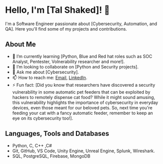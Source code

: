 # Hello, I'm [Tal Shaked]! 👋

I'm a Software Engineer passionate about [Cybersecurity, Automation, and QA]. Here you'll find some of my projects and contributions.

## About Me

- 🌱 I’m currently learning [Python, Blue and Red hat roles such as SOC Analyst, Pentester, Volnerability researcher and more!].
- 👯 I’m looking to collaborate on [Python and Security projects].
- 💬 Ask me about [Cybersecurity].
- 📫 How to reach me: [Email](mailto:talshaked94@email.com), [LinkedIn]([https://www.linkedin.com/in/yourprofile](https://www.linkedin.com/in/talshaked1/)).
- ⚡ Fun fact: [Did you know that researchers have discovered a security vulnerability in some automatic pet feeders that can be exploited by hackers to remotely dispense cat food? While it might sound amusing, this vulnerability highlights the importance of cybersecurity in everyday devices, even those meant for our beloved pets. So, next time you're feeding your cat with a fancy automatic feeder, remember to keep an eye on its cybersecurity too!].




## Languages, Tools and Databases

- Python, C, C++ ,C#
- Git, GitHub, VS Code, Unity Engine, Unreal Engine, Splunk, Wireshark.
- SQL, PostgreSQL, Firebase, MongoDB
